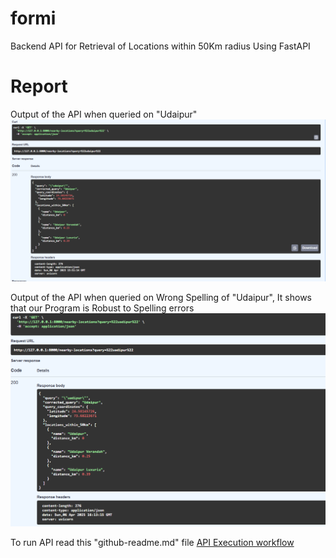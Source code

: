 # formi
Backend API for Retrieval of Locations within 50Km radius Using FastAPI

# Report
Output of the API when queried on "Udaipur"
![Output of the API when queried on "Udaipur"](Correct%20Udaipur.png)

Output of the API when queried on Wrong Spelling of "Udaipur", It shows that our Program is Robust to Spelling errors
![Output of the API when queried on Wrong Spelling of "Udaipur", It shows that our Program is Robust to Spelling errors](Incorrect%20Udaipur.png)

To run API read this "github-readme.md" file
[API Execution workflow](github-readme.md)
